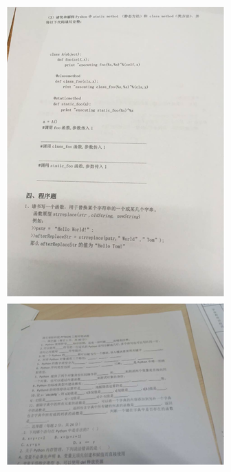 ![](../Images/8F4C4B8CBF3E9FEC52B1A7864EA1EF93.jpg)


![](../Images/42028C1A9FBC98E480646868D53173CE.jpg)